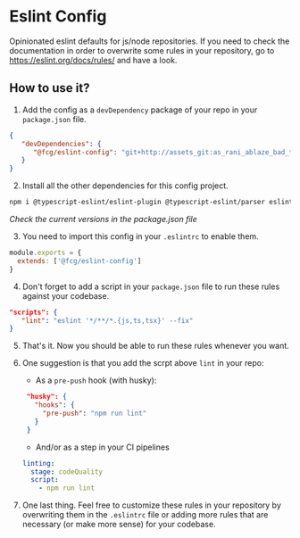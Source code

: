 # Eslint Config

Opinionated eslint defaults for js/node repositories. If you need to check the documentation in order to overwrite some rules in your repository, go to https://eslint.org/docs/rules/ and have a look.

## How to use it?

1. Add the config as a `devDependency` package of your repo in your `package.json` file.
```json
{
   "devDependencies": {
      "@fcg/eslint-config": "git+http://assets_git:as_rani_ablaze_bad_terrible@git.frontiercargroup.org/eduardo/eslint-config"
   }
}
```

2. Install all the other dependencies for this config project.
```bash
npm i @typescript-eslint/eslint-plugin @typescript-eslint/parser eslint eslint-config-prettier eslint-plugin-prettier eslint-plugin-react eslint-plugin-react-hooks prettier
```

*Check the current versions in the package.json file*

3. You need to import this config in your `.eslintrc` to enable them.
```javascript
module.exports = {
  extends: ['@fcg/eslint-config']
}
```

4. Don't forget to add a script in your `package.json` file to run these rules against your codebase.
```json
"scripts": {
   "lint": "eslint '*/**/*.{js,ts,tsx}' --fix"
}
```

5. That's it. Now you should be able to run these rules whenever you want.

6. One suggestion is that you add the scrpt above `lint` in your repo:
   - As a `pre-push` hook (with husky):
   ```json
    "husky": {
      "hooks": {
        "pre-push": "npm run lint"
      }
    }
   ```
   - And/or as a step in your CI pipelines
   ```yaml
   linting:
     stage: codeQuality
     script:
       - npm run lint
   ```

7. One last thing. Feel free to customize these rules in your repository by overwriting them in the `.eslintrc` file or adding more rules that are necessary (or make more sense) for your codebase.
